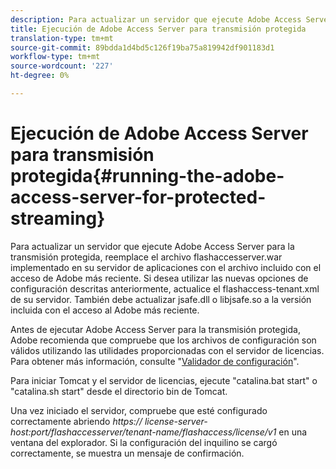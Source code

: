 ```yaml
---
description: Para actualizar un servidor que ejecute Adobe Access Server para la transmisión protegida, reemplace el archivo flashaccesserver.war implementado en su servidor de aplicaciones con el archivo incluido con el acceso de Adobe más reciente. Si desea utilizar las nuevas opciones de configuración descritas anteriormente, actualice el flashaccess-tenant.xml de su servidor. También debe actualizar jsafe.dll o libjsafe.so a la versión incluida con el acceso al Adobe más reciente.
title: Ejecución de Adobe Access Server para transmisión protegida
translation-type: tm+mt
source-git-commit: 89bdda1d4bd5c126f19ba75a819942df901183d1
workflow-type: tm+mt
source-wordcount: '227'
ht-degree: 0%

---
```



# Ejecución de Adobe Access Server para transmisión protegida{#running-the-adobe-access-server-for-protected-streaming}

Para actualizar un servidor que ejecute Adobe Access Server para la transmisión protegida, reemplace el archivo flashaccesserver.war implementado en su servidor de aplicaciones con el archivo incluido con el acceso de Adobe más reciente. Si desea utilizar las nuevas opciones de configuración descritas anteriormente, actualice el flashaccess-tenant.xml de su servidor. También debe actualizar jsafe.dll o libjsafe.so a la versión incluida con el acceso al Adobe más reciente.

Antes de ejecutar Adobe Access Server para la transmisión protegida, Adobe recomienda que compruebe que los archivos de configuración son válidos utilizando las utilidades proporcionadas con el servidor de licencias. Para obtener más información, consulte &quot;[Validador de configuración](../../aaxs-protected-streaming/aaxs-protected-streaming-utilities/configuration-validator.md)&quot;.

Para iniciar Tomcat y el servidor de licencias, ejecute &quot;catalina.bat start&quot; o &quot;catalina.sh start&quot; desde el directorio bin de Tomcat.

Una vez iniciado el servidor, compruebe que esté configurado correctamente abriendo *https:// license-server-host:port/flashaccesserver/tenant-name/flashaccess/license/v1* en una ventana del explorador. Si la configuración del inquilino se cargó correctamente, se muestra un mensaje de confirmación.
